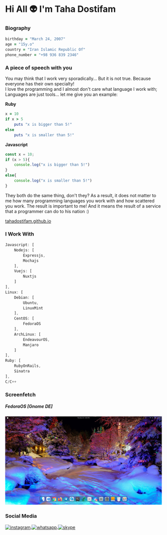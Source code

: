 # Hi All 👽 I'm Taha Dostifam

### Biography
```ruby 
birthday = "March 24, 2007"
age = "15y.o"
country = "Iran Islamic Republic Of"
phone_number = "+98 936 839 2346"
```

### A piece of speech with you 

You may think that I work very sporadically... But it is not true. Because everyone has their own specialty!   
I love the programming and I almost don't care what language I work with;   
Languages are just tools... let me give you an example:   

**Ruby**
```ruby
x = 10
if x > 5
    puts "x is bigger than 5!"
else
    puts "x is smaller than 5!"
```
**Javascript**
```javascript
const x = 10;
if (x > 5){
    console.log("x is bigger than 5!")
}
else{
    console.log("x is smaller than 5!")
}
```

They both do the same thing, don't they? As a result, it does not matter to me how many programming languages you work with and how scattered you work.
The result is important to me!
And it means the result of a service that a programmer can do to his nation :)

<a href="http://tahadostifam.github.io">tahadostifam.github.io</a>

### I Work With
```js
Javascript: [
    Nodejs: [
        Expressjs,
        Mochajs
    ],
    Vuejs: [
        Nuxtjs
    ]
],
Linux: [
    Debian: [
        Ubuntu, 
        LinuxMint
    ],
    CentOS: [
        FedoraOS
    ],
    ArchLinux: [
        EndeavourOS,
        Manjaro
    ]
],
Ruby: [
    RubyOnRails,
    Sinatra
],
C/C++
```

### Screenfetch
##### FedoraOS [Gnome DE]
![FedoraOS Gnome DE Taha Dostifam](https://github.com/tahadostifam/screenfetch/raw/main/desktop12.png)


### Social Media
<a href="https://instagram.com/tahadostifam131">
    <img align="center" src="https://cdn4.iconfinder.com/data/icons/social-media-2210/24/Instagram-512.png" alt="instagram" height="40" width="40" />
</a>
<a href="https://wa.me/989368392346">
    <img align="center" src="https://logosarchive.com/wp-content/uploads/2021/07/Whatsapp-logo-icon-transparent.png" alt="whatsapp" height="35" width="35" />
</a>
<a href="https://join.skype.com/invite/fqli85vYbx1z">
    <img align="center" src="https://www.iconpacks.net/icons/1/free-skype-icon-132-thumb.png" alt="skype" height="40" width="40" />
</a>
